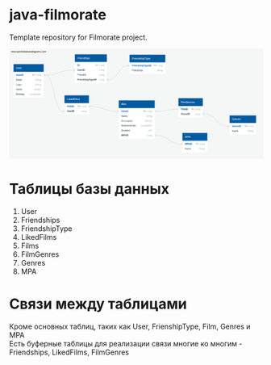 # java-filmorate
Template repository for Filmorate project.

![ER-Диаграмма для построение базы данных](https://github.com/MadnessLalka/java-filmorate/blob/dev-database/ER-diagram.png) 

# Таблицы базы данных
1) User
2) Friendships
3) FriendshipType
4) LikedFilms
5) Films
6) FilmGenres
7) Genres
8) MPA

# Связи между таблицами
Кроме основных таблиц, таких как User, FrienshipType, Film, Genres и MPA<br>
Есть буферные таблицы для реализации связи многие ко многим - Friendships, LikedFilms, FilmGenres<br>
